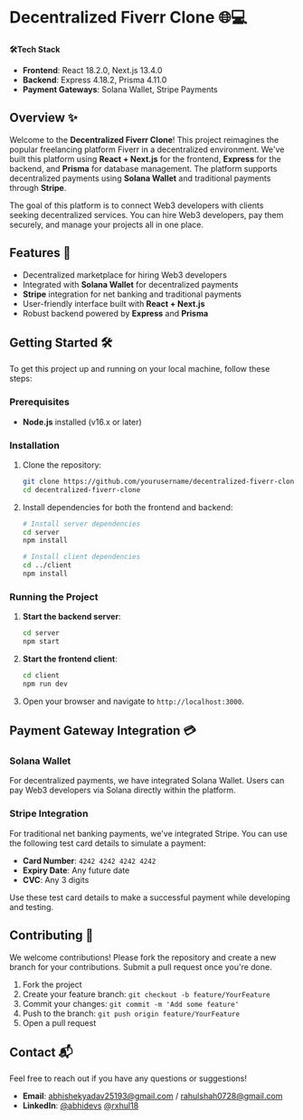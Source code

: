 # Decentralized Fiverr Clone 🌐💻
**🛠️Tech Stack**

- **Frontend**: React 18.2.0, Next.js 13.4.0
- **Backend**: Express 4.18.2, Prisma 4.11.0
- **Payment Gateways**: Solana Wallet, Stripe Payments

## Overview ✨

Welcome to the **Decentralized Fiverr Clone**! This project reimagines the popular freelancing platform Fiverr in a decentralized environment. We've built this platform using **React + Next.js** for the frontend, **Express** for the backend, and **Prisma** for database management. The platform supports decentralized payments using **Solana Wallet** and traditional payments through **Stripe**.

The goal of this platform is to connect Web3 developers with clients seeking decentralized services. You can hire Web3 developers, pay them securely, and manage your projects all in one place.

## Features 🚀

- Decentralized marketplace for hiring Web3 developers
- Integrated with **Solana Wallet** for decentralized payments
- **Stripe** integration for net banking and traditional payments
- User-friendly interface built with **React + Next.js**
- Robust backend powered by **Express** and **Prisma**

## Getting Started 🛠️

To get this project up and running on your local machine, follow these steps:

### Prerequisites

- **Node.js** installed (v16.x or later)

### Installation

1. Clone the repository:

    ```bash
    git clone https://github.com/yourusername/decentralized-fiverr-clone.git
    cd decentralized-fiverr-clone
    ```

2. Install dependencies for both the frontend and backend:

    ```bash
    # Install server dependencies
    cd server
    npm install

    # Install client dependencies
    cd ../client
    npm install
    ```

### Running the Project

1. **Start the backend server**:

    ```bash
    cd server
    npm start
    ```

2. **Start the frontend client**:

    ```bash
    cd client
    npm run dev
    ```

3. Open your browser and navigate to `http://localhost:3000`.

## Payment Gateway Integration 💳

### Solana Wallet

For decentralized payments, we have integrated Solana Wallet. Users can pay Web3 developers via Solana directly within the platform.

### Stripe Integration

For traditional net banking payments, we've integrated Stripe. You can use the following test card details to simulate a payment:

- **Card Number**: `4242 4242 4242 4242`
- **Expiry Date**: Any future date
- **CVC**: Any 3 digits

Use these test card details to make a successful payment while developing and testing.

## Contributing 🤝

We welcome contributions! Please fork the repository and create a new branch for your contributions. Submit a pull request once you're done.

1. Fork the project
2. Create your feature branch: `git checkout -b feature/YourFeature`
3. Commit your changes: `git commit -m 'Add some feature'`
4. Push to the branch: `git push origin feature/YourFeature`
5. Open a pull request

## Contact 📬

Feel free to reach out if you have any questions or suggestions!

- **Email**: abhishekyadav25193@gmail.com / rahulshah0728@gmail.com
- **LinkedIn**: [@abhidevs](https://www.linkedin.com/in/abhidevs/)  [@rxhul18](https://www.linkedin.com/in/rxhul18/)

